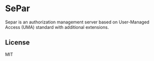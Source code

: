 # SePar
Separ is an authorization management server based on User-Managed Access (UMA) standard with additional extensions.

## License
MIT